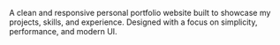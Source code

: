 A clean and responsive personal portfolio website built to showcase my projects, skills, and experience. Designed with a focus on simplicity, performance, and modern UI.
